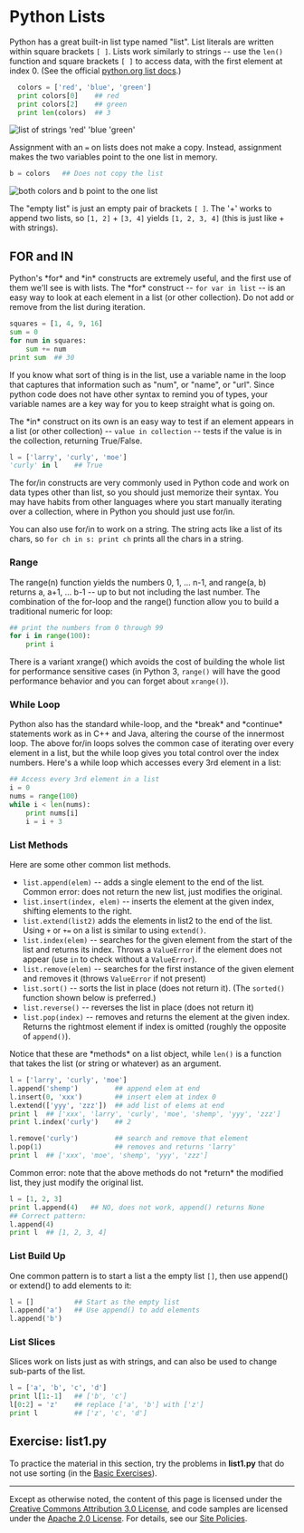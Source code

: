Python Lists
============

Python has a great built-in list type named "list". List literals are
written within square brackets `[ ]`. Lists work similarly to strings --
use the `len()` function and square brackets `[ ]` to access data, with
the first element at index 0. (See the official [python.org list
docs](http://docs.python.org/tut/node7.html).)

```python
  colors = ['red', 'blue', 'green']
  print colors[0]    ## red
  print colors[2]    ## green
  print len(colors)  ## 3
```

![list of strings 'red' 'blue
'green'](images/list1.png)

Assignment with an `=` on lists does not make a copy. Instead, assignment
makes the two variables point to the one list in memory.

```python
b = colors   ## Does not copy the list
```

![both colors and b point to the one
list](images/list2.png)

The "empty list" is just an empty pair of brackets `[ ]`. The '+' works
to append two lists, so `[1, 2]` + `[3, 4]` yields `[1, 2, 3, 4]` (this
is just like + with strings).

FOR and IN
----------

Python's \*for\* and \*in\* constructs are extremely useful, and the
first use of them we'll see is with lists. The \*for\* construct --
`for var in list` -- is an easy way to look at each element in a list
(or other collection). Do not add or remove from the list during
iteration.

```python
squares = [1, 4, 9, 16]
sum = 0
for num in squares:
    sum += num
print sum  ## 30
```

If you know what sort of thing is in the list, use a variable name in
the loop that captures that information such as "num", or "name", or
"url". Since python code does not have other syntax to remind you of
types, your variable names are a key way for you to keep straight what
is going on.

The \*in\* construct on its own is an easy way to test if an element
appears in a list (or other collection) -- `value in collection` --
tests if the value is in the collection, returning True/False.

```python
l = ['larry', 'curly', 'moe']
'curly' in l    ## True
```

The for/in constructs are very commonly used in Python code and work on
data types other than list, so you should just memorize their syntax.
You may have habits from other languages where you start manually
iterating over a collection, where in Python you should just use for/in.

You can also use for/in to work on a string. The string acts like a list
of its chars, so `for ch in s: print ch` prints all the chars in a
string.

### Range

The range(n) function yields the numbers 0, 1, ... n-1, and range(a, b)
returns a, a+1, ... b-1 -- up to but not including the last number. The
combination of the for-loop and the range() function allow you to build
a traditional numeric for loop:

```python
## print the numbers from 0 through 99
for i in range(100):
    print i
```

There is a variant xrange() which avoids the cost of building the whole
list for performance sensitive cases (in Python 3, `range()` will have
the good performance behavior and you can forget about `xrange()`).

### While Loop

Python also has the standard while-loop, and the \*break\* and
\*continue\* statements work as in C++ and Java, altering the course of
the innermost loop. The above for/in loops solves the common case of
iterating over every element in a list, but the while loop gives you
total control over the index numbers. Here's a while loop which accesses
every 3rd element in a list:

```python
## Access every 3rd element in a list
i = 0
nums = range(100)
while i < len(nums):
    print nums[i]
    i = i + 3
```

### List Methods

Here are some other common list methods.

-   `list.append(elem)` -- adds a single element to the end of the list.
    Common error: does not return the new list, just modifies
    the original.
-   `list.insert(index, elem)` -- inserts the element at the given index,
    shifting elements to the right.
-   `list.extend(list2)` adds the elements in list2 to the end of
    the list. Using `+` or `+=` on a list is similar to using `extend()`.
-   `list.index(elem)` -- searches for the given element from the start of
    the list and returns its index. Throws a `ValueError` if the element
    does not appear (use `in` to check without a `ValueError`).
-   `list.remove(elem)` -- searches for the first instance of the given
    element and removes it (throws `ValueError` if not present)
-   `list.sort()` -- sorts the list in place (does not return it).
    (The `sorted()` function shown below is preferred.)
-   `list.reverse()` -- reverses the list in place (does not return it)
-   `list.pop(index)` -- removes and returns the element at the
    given index. Returns the rightmost element if index is omitted
    (roughly the opposite of `append()`).

Notice that these are \*methods\* on a list object, while `len()` is a
function that takes the list (or string or whatever) as an argument.

```python
l = ['larry', 'curly', 'moe']
l.append('shemp')         ## append elem at end
l.insert(0, 'xxx')        ## insert elem at index 0
l.extend(['yyy', 'zzz'])  ## add list of elems at end
print l  ## ['xxx', 'larry', 'curly', 'moe', 'shemp', 'yyy', 'zzz']
print l.index('curly')    ## 2

l.remove('curly')         ## search and remove that element
l.pop(1)                  ## removes and returns 'larry'
print l  ## ['xxx', 'moe', 'shemp', 'yyy', 'zzz']
```

Common error: note that the above methods do not \*return\* the modified
list, they just modify the original list.

```python
l = [1, 2, 3]
print l.append(4)   ## NO, does not work, append() returns None
## Correct pattern:
l.append(4)
print l  ## [1, 2, 3, 4]
```

### List Build Up

One common pattern is to start a list a the empty list `[]`, then use
append() or extend() to add elements to it:

```python
l = []          ## Start as the empty list
l.append('a')   ## Use append() to add elements
l.append('b')
```

### List Slices

Slices work on lists just as with strings, and can also be used to
change sub-parts of the list.

```python
l = ['a', 'b', 'c', 'd']
print l[1:-1]   ## ['b', 'c']
l[0:2] = 'z'    ## replace ['a', 'b'] with ['z']
print l         ## ['z', 'c', 'd']
```

Exercise: list1.py
------------------

To practice the material in this section, try the problems in
**list1.py** that do not use sorting (in the [Basic
Exercises](basic)).

----

Except as otherwise noted, the content of this page is licensed under
the [Creative Commons Attribution 3.0
License](http://creativecommons.org/licenses/by/3.0/), and code samples
are licensed under the [Apache 2.0
License](http://www.apache.org/licenses/LICENSE-2.0). For details, see
our [Site Policies](https://developers.google.com/terms/site-policies).
